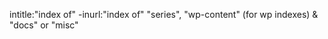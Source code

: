 intitle:"index of" -inurl:"index of" <subject of search>
"series", "wp-content" (for wp indexes) & "docs" or "misc"
